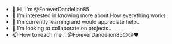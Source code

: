 - 👋 Hi, I’m @ForeverDandelion85
- 👀 I’m interested in knowing more about How everything works 
- 🌱 I’m currently learning and would appreciate help.. 
- 💞️ I’m looking to collaborate on projects.. 
- 📫 How to reach me ...@ForeverDandelion85😊😘❤️

<!---
ForeverDandelion85/ForeverDandelion85 is a ✨ special ✨ repository because its `README.md` (this file) appears on your GitHub profile.
You can click the Preview link to take a look at your changes.
--->
